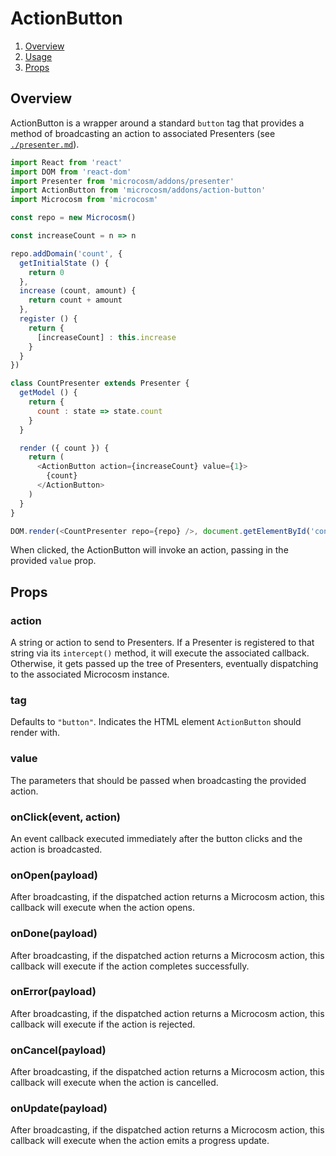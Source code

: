 # ActionButton

1. [Overview](#overview)
2. [Usage](#usage)
3. [Props](#props)

## Overview

ActionButton is a wrapper around a standard `button` tag that provides
a method of broadcasting an action to associated Presenters
(see [`./presenter.md`](./presenter.md)).

```javascript
import React from 'react'
import DOM from 'react-dom'
import Presenter from 'microcosm/addons/presenter'
import ActionButton from 'microcosm/addons/action-button'
import Microcosm from 'microcosm'

const repo = new Microcosm()

const increaseCount = n => n

repo.addDomain('count', {
  getInitialState () {
    return 0
  },
  increase (count, amount) {
    return count + amount
  },
  register () {
    return {
      [increaseCount] : this.increase
    }
  }
})

class CountPresenter extends Presenter {
  getModel () {
    return {
      count : state => state.count
    }
  }

  render ({ count }) {
    return (
      <ActionButton action={increaseCount} value={1}>
        {count}
      </ActionButton>
    )
  }
}

DOM.render(<CountPresenter repo={repo} />, document.getElementById('container'))
```

When clicked, the ActionButton will invoke an action, passing in the
provided `value` prop.

## Props

### action

A string or action to send to Presenters. If a Presenter is registered
to that string via its `intercept()` method, it will execute the
associated callback. Otherwise, it gets passed up the tree of
Presenters, eventually dispatching to the associated Microcosm
instance.

### tag

Defaults to `"button"`. Indicates the HTML element `ActionButton`
should render with.

### value

The parameters that should be passed when broadcasting the provided action.

### onClick(event, action)

An event callback executed immediately after the button clicks and the
action is broadcasted.

### onOpen(payload)

After broadcasting, if the dispatched action returns a Microcosm
action, this callback will execute when the action opens.

### onDone(payload)

After broadcasting, if the dispatched action returns a Microcosm
action, this callback will execute if the action completes successfully.

### onError(payload)

After broadcasting, if the dispatched action returns a Microcosm
action, this callback will execute if the action is rejected.

### onCancel(payload)

After broadcasting, if the dispatched action returns a Microcosm
action, this callback will execute when the action is cancelled.

### onUpdate(payload)

After broadcasting, if the dispatched action returns a Microcosm
action, this callback will execute when the action emits a progress
update.

